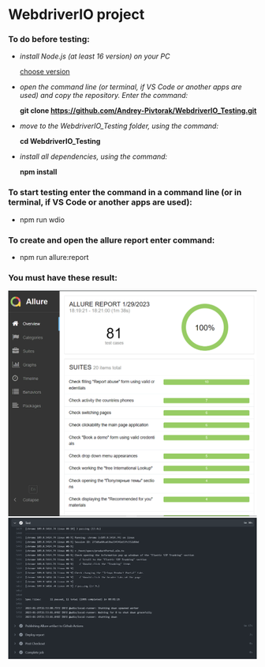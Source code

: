 # WebdriverIO project

### To do before testing:
* _install Node.js (at least 16 version) on your PC_

  [choose version](https://nodejs.org/en/download/releases/)

* _open the command line (or terminal, if VS Code or another apps are used) and copy the repository. Enter the command:_

    **git clone https://github.com/Andrey-Pivtorak/WebdriverIO_Testing.git**

* _move to the WebdriverIO_Testing folder, using the command:_

    **cd WebdriverIO_Testing**

* _install all dependencies, using the command:_

  **npm install**

### To start testing enter the command in a command line (or in terminal, if VS Code or another apps are used):
* npm run wdio

### To create and open the allure report enter command:

* npm run allure:report

### You must have these result:
![](https://github.com/Andrey-Pivtorak/WebdriverIO_Tesnitg/blob/master/test/screnns_result/test_cases_WebdriverIO.png)
![](https://github.com/Andrey-Pivtorak/WebdriverIO_Tesnitg/blob/master/test/screnns_result/test_cases_WebdriverIO_GH.png)

